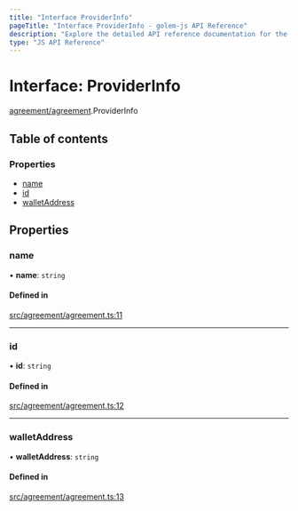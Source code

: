 ```yaml
---
title: "Interface ProviderInfo"
pageTitle: "Interface ProviderInfo - golem-js API Reference"
description: "Explore the detailed API reference documentation for the Interface ProviderInfo within the golem-js SDK for the Golem Network."
type: "JS API Reference"
---
```

# Interface: ProviderInfo

[agreement/agreement](../modules/agreement_agreement).ProviderInfo

## Table of contents

### Properties

- [name](agreement_agreement.ProviderInfo#name)
- [id](agreement_agreement.ProviderInfo#id)
- [walletAddress](agreement_agreement.ProviderInfo#walletaddress)

## Properties

### name

• **name**: `string`

#### Defined in

[src/agreement/agreement.ts:11](https://github.com/golemfactory/golem-js/blob/7cee55b/src/agreement/agreement.ts#L11)

___

### id

• **id**: `string`

#### Defined in

[src/agreement/agreement.ts:12](https://github.com/golemfactory/golem-js/blob/7cee55b/src/agreement/agreement.ts#L12)

___

### walletAddress

• **walletAddress**: `string`

#### Defined in

[src/agreement/agreement.ts:13](https://github.com/golemfactory/golem-js/blob/7cee55b/src/agreement/agreement.ts#L13)
